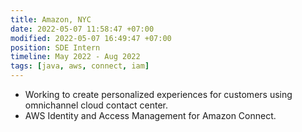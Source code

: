```yaml
---
title: Amazon, NYC
date: 2022-05-07 11:58:47 +07:00
modified: 2022-05-07 16:49:47 +07:00
position: SDE Intern
timeline: May 2022 - Aug 2022
tags: [java, aws, connect, iam]
---
```


* Working to create personalized experiences for customers using omnichannel cloud contact center.
* AWS Identity and Access Management for Amazon Connect.
